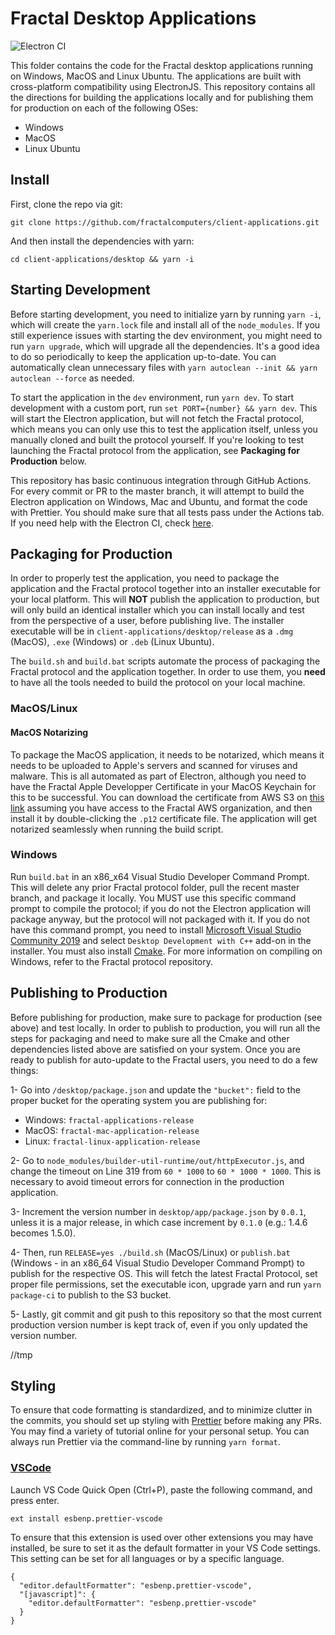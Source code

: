 # Fractal Desktop Applications

![Electron CI](https://github.com/fractalcomputers/client-applications/workflows/Electron%20CI/badge.svg)

This folder contains the code for the Fractal desktop applications running on Windows, MacOS and Linux Ubuntu. The applications are built with cross-platform compatibility using ElectronJS. This repository contains all the directions for building the applications locally and for publishing them for production on each of the following OSes:
-   Windows
-   MacOS
-   Linux Ubuntu

## Install

First, clone the repo via git:

`git clone https://github.com/fractalcomputers/client-applications.git`

And then install the dependencies with yarn:

`cd client-applications/desktop && yarn -i`

## Starting Development

Before starting development, you need to initialize yarn by running `yarn -i`, which will create the `yarn.lock` file and install all of the `node_modules`. If you still experience issues with starting the dev environment, you might need to run `yarn upgrade`, which will upgrade all the dependencies. It's a good idea to do so periodically to keep the application up-to-date. You can automatically clean unnecessary files with `yarn autoclean --init && yarn autoclean --force` as needed.

To start the application in the `dev` environment, run `yarn dev`. To start development with a custom port, run `set PORT={number} && yarn dev`. This will start the Electron application, but will not fetch the Fractal protocol, which means you can only use this to test the application itself, unless you manually cloned and built the protocol yourself. If you're looking to test launching the Fractal protocol from the application, see **Packaging for Production** below. 

This repository has basic continuous integration through GitHub Actions. For every commit or PR to the master branch, it will attempt to build the Electron application on Windows, Mac and Ubuntu, and format the code with Prettier. You should make sure that all tests pass under the Actions tab. If you need help with the Electron CI, check [here](https://github.com/samuelmeuli/action-electron-builder).

## Packaging for Production

In order to properly test the application, you need to package the application and the Fractal protocol together into an installer executable for your local platform. This will **NOT** publish the application to production, but will only build an identical installer which you can install locally and test from the perspective of a user, before publishing live. The installer executable will be in `client-applications/desktop/release` as a `.dmg` (MacOS), `.exe` (Windows) or `.deb` (Linux Ubuntu).

The `build.sh` and `build.bat` scripts automate the process of packaging the Fractal protocol and the application together. In order to use them, you **need** to have all the tools needed to build the protocol on your local machine. 





### MacOS/Linux








#### MacOS Notarizing

To package the MacOS application, it needs to be notarized, which means it needs to be uploaded to Apple's servers and scanned for viruses and malware. This is all automated as part of Electron, although you need to have the Fractal Apple Developper Certificate in your MacOS Keychain for this to be successful. You can download the certificate from AWS S3 on [this link](https://fractal-private-dev.s3.amazonaws.com/fractal-apple-codesigning-certificate.p12) assuming you have access to the Fractal AWS organization, and then install it by double-clicking the `.p12` certificate file. The application will get notarized seamlessly when running the build script.









### Windows

Run `build.bat` in an x86_x64 Visual Studio Developer Command Prompt. This will delete any prior Fractal protocol folder, pull the recent master branch, and package it locally. You MUST use this specific command prompt to compile the protocol; if you do not the Electron application will package anyway, but the protocol will not packaged with it. If you do not have this command prompt, you need to install [Microsoft Visual Studio Community 2019](https://visualstudio.microsoft.com/downloads/) and select `Desktop Development with C++` add-on in the installer. You must also install [Cmake](https://cmake.org/download/). For more information on compiling on Windows, refer to the Fractal protocol repository.

## Publishing to Production

Before publishing for production, make sure to package for production (see above) and test locally. In order to publish to production, you will run all the steps for packaging and need to make sure all the Cmake and other dependencies listed above are satisfied on your system. Once you are ready to publish for auto-update to the Fractal users, you need to do a few things:

1- Go into `/desktop/package.json` and update the `"bucket":` field to the proper bucket for the operating system you are publishing for:

-   Windows: `fractal-applications-release`
-   MacOS: `fractal-mac-application-release`
-   Linux: `fractal-linux-application-release`

2- Go to `node_modules/builder-util-runtime/out/httpExecutor.js`, and change the timeout on Line 319 from `60 * 1000` to `60 * 1000 * 1000`. This is necessary to avoid timeout errors for connection in the production application.

3- Increment the version number in `desktop/app/package.json` by `0.0.1`, unless it is a major release, in which case increment by `0.1.0` (e.g.: 1.4.6 becomes 1.5.0).

4- Then, run `RELEASE=yes ./build.sh` (MacOS/Linux) or `publish.bat` (Windows - in an x86_64 Visual Studio Developer Command Prompt) to publish for the respective OS. This will fetch the latest Fractal Protocol, set proper file permissions, set the executable icon, upgrade yarn and run `yarn package-ci` to publish to the S3 bucket.

5- Lastly, git commit and git push to this repository so that the most current production version number is kept track of, even if you only updated the version number.


//tmp






## Styling

To ensure that code formatting is standardized, and to minimize clutter in the commits, you should set up styling with [Prettier](https://prettier.io/) before making any PRs. You may find a variety of tutorial online for your personal setup. You can always run Prettier via the command-line by running `yarn format`. 

### [VSCode](https://marketplace.visualstudio.com/items?itemName=esbenp.prettier-vscode)

Launch VS Code Quick Open (Ctrl+P), paste the following command, and press enter.

```
ext install esbenp.prettier-vscode
```

To ensure that this extension is used over other extensions you may have installed, be sure to set it as the default formatter in your VS Code settings. This setting can be set for all languages or by a specific language.

```
{
  "editor.defaultFormatter": "esbenp.prettier-vscode",
  "[javascript]": {
    "editor.defaultFormatter": "esbenp.prettier-vscode"
  }
}
```
